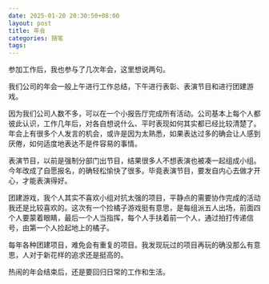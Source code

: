 ```yaml
---
date: 2025-01-20 20:30:50+08:00
layout: post
title: 年会
categories: 随笔
tags: 
---
```


参加工作后，我也参与了几次年会，这里想说两句。

我们公司的年会一般上午进行工作总结，下午进行表彰、表演节目和进行团建游戏。

因为我们公司人数不多，可以在一个小报告厅完成所有活动。公司基本上每个人都彼此认识，工作几年后，对各自想说什么、平时表现如何其实都已经比较清楚了。年会上有很多个人发言的机会，或许是因为太熟悉，如果表达过多的确会让人感到厌倦，如何适度地表达不是件容易的事情。

表演节目，以前是强制分部门出节目，结果很多人不想表演也被凑一起组成小组。今年改成了自愿报名，的确轻松愉快了很多。毕竟表演节目，要发自内心去做才开心，才能表演得好。

团建游戏，我个人其实不喜欢小组对抗太强的项目，平静点的需要协作完成的活动我还是比较喜欢的。这次有一个捡橘子游戏挺有意思，是每组派五人出场，前面四个人要蒙着眼睛，最后一个人当指挥，每个人手扶着前一个人，通过拍打传递信号，由第一个人捡起地上的橘子。

每年各种团建项目，难免会有重复的项目。我发现玩过的项目再玩的确没那么有意思，人对于新花样的追求还是挺高的。

热闹的年会结束后，还是要回归日常的工作和生活。
